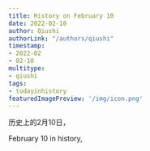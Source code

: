 ```yaml
---
title: History on February 10
date: 2022-02-10
author: Qiushi 
authorLink: "/authors/qiushi"
timestamp: 
- 2022-02
- 02-10
multitype: 
- qiushi
tags: 
- todayinhistory
featuredImagePreview: '/img/icon.png'
---
```









历史上的2月10日，

February 10 in history, 

<!--more-->

